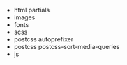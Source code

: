 - html partials
- images
- fonts
- scss
- postcss autoprefixer
- postcss postcss-sort-media-queries
- js